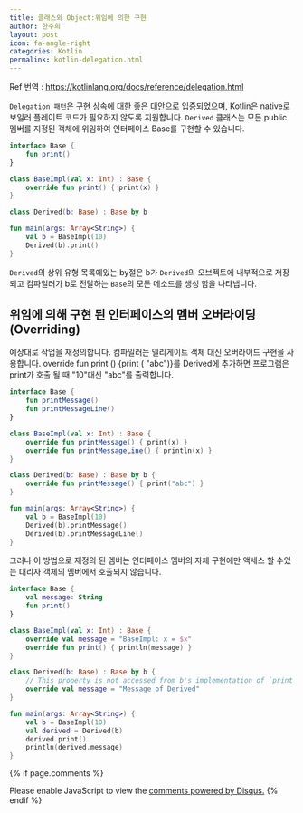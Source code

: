 ```yaml
---
title: 클래스와 Object:위임에 의한 구현
author: 한주희
layout: post
icon: fa-angle-right
categories: Kotlin
permalink: kotlin-delegation.html
---
```


Ref 번역 : https://kotlinlang.org/docs/reference/delegation.html

<code>Delegation 패턴</code>은 구현 상속에 대한 좋은 대안으로 입증되었으며, Kotlin은 native로
보일러 플레이트 코드가 필요하지 않도록 지원합니다. <code>Derived</code> 클래스는 모든 public 멤버를 지정된
객체에 위임하여 인터페이스 Base를 구현할 수 있습니다.

```Kotlin
interface Base {
    fun print()
}

class BaseImpl(val x: Int) : Base {
    override fun print() { print(x) }
}

class Derived(b: Base) : Base by b

fun main(args: Array<String>) {
    val b = BaseImpl(10)
    Derived(b).print()
}
```

<code>Derived</code>의 상위 유형 목록에있는 <span class="highlighter-rouge">by</span>절은 b가 <code>Derived</code>의 오브젝트에 내부적으로 저장되고 컴파일러가 b로 전달하는 <code>Base</code>의 모든 메소드를 생성 함을 나타냅니다.


## 위임에 의해 구현 된 인터페이스의 멤버 오버라이딩(Overriding)
예상대로 작업을 재정의합니다. 컴파일러는 델리게이트 객체 대신 오버라이드 구현을 사용합니다. override fun print () {print ( "abc")}를 Derived에 추가하면 프로그램은 print가 호출 될 때 "10"대신 "abc"를 출력합니다.
```Kotlin
interface Base {
    fun printMessage()
    fun printMessageLine()
}

class BaseImpl(val x: Int) : Base {
    override fun printMessage() { print(x) }
    override fun printMessageLine() { println(x) }
}

class Derived(b: Base) : Base by b {
    override fun printMessage() { print("abc") }
}

fun main(args: Array<String>) {
    val b = BaseImpl(10)
    Derived(b).printMessage()
    Derived(b).printMessageLine()
}
```

그러나 이 방법으로 재정의 된 멤버는 인터페이스 멤버의 자체 구현에만 액세스 할 수있는 대리자 객체의 멤버에서 호출되지 않습니다.
```Kotlin
interface Base {
    val message: String
    fun print()
}

class BaseImpl(val x: Int) : Base {
    override val message = "BaseImpl: x = $x"
    override fun print() { println(message) }
}

class Derived(b: Base) : Base by b {
    // This property is not accessed from b's implementation of `print`
    override val message = "Message of Derived"
}

fun main(args: Array<String>) {
    val b = BaseImpl(10)
    val derived = Derived(b)
    derived.print()
    println(derived.message)
}
```


{% if page.comments %}

<div id="disqus_thread"></div>
<script>
  /**
  *  RECOMMENDED CONFIGURATION VARIABLES: EDIT AND UNCOMMENT THE SECTION BELOW TO INSERT DYNAMIC VALUES FROM YOUR PLATFORM OR CMS.
  *  LEARN WHY DEFINING THESE VARIABLES IS IMPORTANT: https://disqus.com/admin/universalcode/#configuration-variables*/
  /*
  var disqus_config = function () {
  this.page.url = PAGE_URL;  // Replace PAGE_URL with your page's canonical URL variable
  this.page.identifier = PAGE_IDENTIFIER; // Replace PAGE_IDENTIFIER with your page's unique identifier variable
  };
  */
  (function() { // DON'T EDIT BELOW THIS LINE
  var d = document, s = d.createElement('script');
  s.src = 'https://juhee-studynote.disqus.com/embed.js';
  s.setAttribute('data-timestamp', +new Date());
  (d.head || d.body).appendChild(s);
  })();
</script>
<noscript>Please enable JavaScript to view the <a href="https://disqus.com/?ref_noscript">comments powered by Disqus.</a></noscript>
{% endif %}
